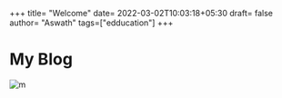 +++
title= "Welcome"
date= 2022-03-02T10:03:18+05:30
draft= false
author= "Aswath"
tags=["edducation"]
+++

# My Blog
![m](/images/download.jpg)